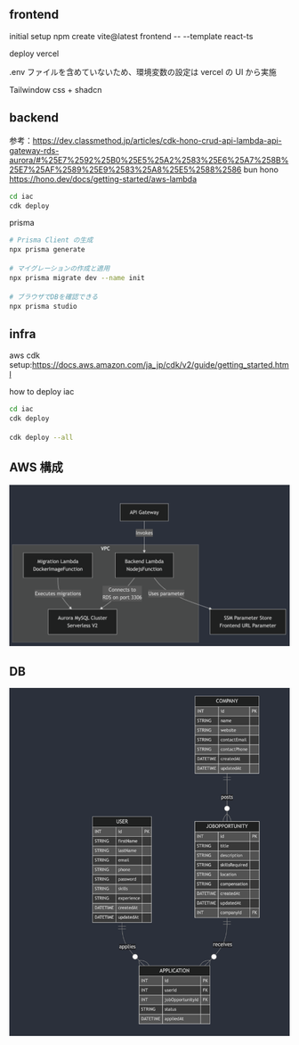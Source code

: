 ## frontend

initial setup
npm create vite@latest frontend -- --template react-ts

deploy vercel

.env ファイルを含めていないため、環境変数の設定は vercel の UI から実施

Tailwindow css + shadcn

## backend

参考：https://dev.classmethod.jp/articles/cdk-hono-crud-api-lambda-api-gateway-rds-aurora/#%25E7%2592%25B0%25E5%25A2%2583%25E6%25A7%258B%25E7%25AF%2589%25E9%2583%25A8%25E5%2588%2586
bun
hono
https://hono.dev/docs/getting-started/aws-lambda

```bash
cd iac
cdk deploy
```

prisma

```bash
# Prisma Client の生成
npx prisma generate

# マイグレーションの作成と適用
npx prisma migrate dev --name init

# ブラウザでDBを確認できる
npx prisma studio
```

## infra

aws cdk
setup:https://docs.aws.amazon.com/ja_jp/cdk/v2/guide/getting_started.html

how to deploy
iac

```bash
cd iac
cdk deploy

cdk deploy --all
```

## AWS 構成

![alt text](image.png)

## DB

![alt text](image-1.png)
